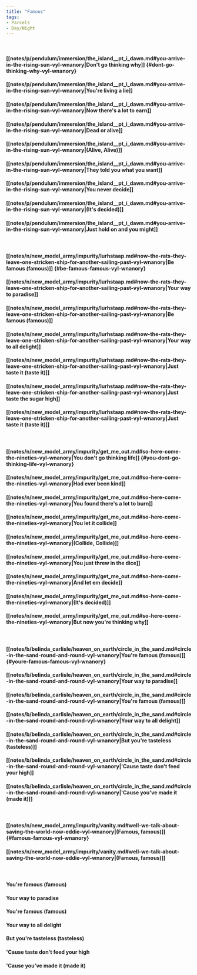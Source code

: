 ```yaml
---
title: "Famous"
tags:
- Parcels
- Day∕Night
---
```

&nbsp;
#### [[notes/p/pendulum/immersion/the_island__pt_i_dawn.md#you-arrive-in-the-rising-sun-vyl-wnanory|Don't go thinking why]] {#dont-go-thinking-why-vyl-wnanory}
#### [[notes/p/pendulum/immersion/the_island__pt_i_dawn.md#you-arrive-in-the-rising-sun-vyl-wnanory|You're living a lie]]
#### [[notes/p/pendulum/immersion/the_island__pt_i_dawn.md#you-arrive-in-the-rising-sun-vyl-wnanory|Now there's a lot to earn]]
#### [[notes/p/pendulum/immersion/the_island__pt_i_dawn.md#you-arrive-in-the-rising-sun-vyl-wnanory|Dead or alive]]
#### [[notes/p/pendulum/immersion/the_island__pt_i_dawn.md#you-arrive-in-the-rising-sun-vyl-wnanory|(Alive, Alive)]]
#### [[notes/p/pendulum/immersion/the_island__pt_i_dawn.md#you-arrive-in-the-rising-sun-vyl-wnanory|They told you what you want]]
#### [[notes/p/pendulum/immersion/the_island__pt_i_dawn.md#you-arrive-in-the-rising-sun-vyl-wnanory|You never decide]]
#### [[notes/p/pendulum/immersion/the_island__pt_i_dawn.md#you-arrive-in-the-rising-sun-vyl-wnanory|(It's decided)]]
#### [[notes/p/pendulum/immersion/the_island__pt_i_dawn.md#you-arrive-in-the-rising-sun-vyl-wnanory|Just hold on and you might]]
&nbsp;
#### [[notes/n/new_model_army/impurity/lurhstaap.md#now-the-rats-they-leave-one-stricken-ship-for-another-sailing-past-vyl-wnanory|Be famous (famous)]] {#be-famous-famous-vyl-wnanory}
#### [[notes/n/new_model_army/impurity/lurhstaap.md#now-the-rats-they-leave-one-stricken-ship-for-another-sailing-past-vyl-wnanory|Your way to paradise]]
#### [[notes/n/new_model_army/impurity/lurhstaap.md#now-the-rats-they-leave-one-stricken-ship-for-another-sailing-past-vyl-wnanory|Be famous (famous)]]
#### [[notes/n/new_model_army/impurity/lurhstaap.md#now-the-rats-they-leave-one-stricken-ship-for-another-sailing-past-vyl-wnanory|Your way to all delight]]
#### [[notes/n/new_model_army/impurity/lurhstaap.md#now-the-rats-they-leave-one-stricken-ship-for-another-sailing-past-vyl-wnanory|Just taste it (taste it)]]
#### [[notes/n/new_model_army/impurity/lurhstaap.md#now-the-rats-they-leave-one-stricken-ship-for-another-sailing-past-vyl-wnanory|Just taste the sugar high]]
#### [[notes/n/new_model_army/impurity/lurhstaap.md#now-the-rats-they-leave-one-stricken-ship-for-another-sailing-past-vyl-wnanory|Just taste it (taste it)]]
&nbsp;
#### [[notes/n/new_model_army/impurity/get_me_out.md#so-here-come-the-nineties-vyl-wnanory|You don't go thinking life]] {#you-dont-go-thinking-life-vyl-wnanory}
#### [[notes/n/new_model_army/impurity/get_me_out.md#so-here-come-the-nineties-vyl-wnanory|Had ever been kind]]
#### [[notes/n/new_model_army/impurity/get_me_out.md#so-here-come-the-nineties-vyl-wnanory|You found there's a lot to burn]]
#### [[notes/n/new_model_army/impurity/get_me_out.md#so-here-come-the-nineties-vyl-wnanory|You let it collide]]
#### [[notes/n/new_model_army/impurity/get_me_out.md#so-here-come-the-nineties-vyl-wnanory|(Collide, Collide)]]
#### [[notes/n/new_model_army/impurity/get_me_out.md#so-here-come-the-nineties-vyl-wnanory|You just threw in the dice]]
#### [[notes/n/new_model_army/impurity/get_me_out.md#so-here-come-the-nineties-vyl-wnanory|And let em decide]]
#### [[notes/n/new_model_army/impurity/get_me_out.md#so-here-come-the-nineties-vyl-wnanory|(It's decided)]]
#### [[notes/n/new_model_army/impurity/get_me_out.md#so-here-come-the-nineties-vyl-wnanory|But now you're thinking why]]
&nbsp;
#### [[notes/b/belinda_carlisle/heaven_on_earth/circle_in_the_sand.md#circle-in-the-sand-round-and-round-vyl-wnanory|You're famous (famous)]] {#youre-famous-famous-vyl-wnanory}
#### [[notes/b/belinda_carlisle/heaven_on_earth/circle_in_the_sand.md#circle-in-the-sand-round-and-round-vyl-wnanory|Your way to paradise]]
#### [[notes/b/belinda_carlisle/heaven_on_earth/circle_in_the_sand.md#circle-in-the-sand-round-and-round-vyl-wnanory|You're famous (famous)]]
#### [[notes/b/belinda_carlisle/heaven_on_earth/circle_in_the_sand.md#circle-in-the-sand-round-and-round-vyl-wnanory|Your way to all delight]]
#### [[notes/b/belinda_carlisle/heaven_on_earth/circle_in_the_sand.md#circle-in-the-sand-round-and-round-vyl-wnanory|But you're tasteless (tasteless)]]
#### [[notes/b/belinda_carlisle/heaven_on_earth/circle_in_the_sand.md#circle-in-the-sand-round-and-round-vyl-wnanory|'Cause taste don't feed your high]]
#### [[notes/b/belinda_carlisle/heaven_on_earth/circle_in_the_sand.md#circle-in-the-sand-round-and-round-vyl-wnanory|'Cause you've made it (made it)]]
&nbsp;
#### [[notes/n/new_model_army/impurity/vanity.md#well-we-talk-about-saving-the-world-now-eddie-vyl-wnanory|(Famous, famous)]] {#famous-famous-vyl-wnanory}
#### [[notes/n/new_model_army/impurity/vanity.md#well-we-talk-about-saving-the-world-now-eddie-vyl-wnanory|(Famous, famous)]]
&nbsp;
#### You're famous (famous)
#### Your way to paradise
#### You're famous (famous)
#### Your way to all delight
#### But you're tasteless (tasteless)
#### 'Cause taste don't feed your high
#### 'Cause you've made it (made it)
